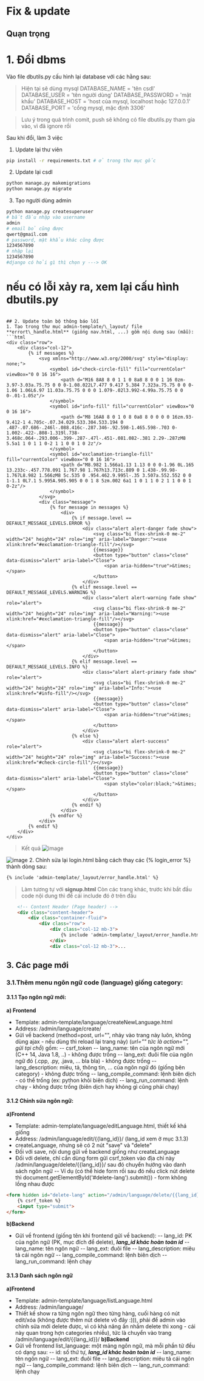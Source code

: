 # Fix & update
## Quạn trọng
# 1. Đổi dbms
Vào file dbutils.py cấu hình lại database với các hằng sau:
> Hiện tại sẽ dùng mysql
DATABASE_NAME = 'tên csdl'
DATABASE_USER = 'tên người dùng'
DATABASE_PASSWORD = 'mật khẩu'
DATABASE_HOST = 'host của mysql, localhost hoặc 127.0.0.1'
DATABASE_PORT = 'cổng mysql, mặc định 3306'

> Lưu ý trong quá trình comit, push sẽ không có file dbutils.py tham gia vào, vì đã ignore rồi

Sau khi đổi, làm 3 việc
1. Update lại thư viên
```bash
pip install -r requirements.txt # ở trong thư mục gốc
```
2. Update lại csdl
```bash
python manage.py makemigrations
python manage.py migrate
```
3. Tạo người dùng admin
```bash
python manage.py createsuperuser
# bắt đầu nhập vào username
admin
# email bỏ cũng được
qwert@gmail.com
# password, mật khẩu khác cũng được
1234567890
# nhập lại
1234567890
#django có hỏi gì thì chọn y ---> OK
```
# nếu có lỗi xảy ra, xem lại cấu hình dbutils.py
```

## 2. Update toàn bộ thông báo lỗi
1. Tạo trong thư mục admin-template/\_layout/ file **errort\_handle.html** (giống nav.html, ...) gồm nội dung sau (mẫu):
```html
<div class="row">
    <div class="col-12">
        {% if messages %}
            <svg xmlns="http://www.w3.org/2000/svg" style="display: none;">
                <symbol id="check-circle-fill" fill="currentColor" viewBox="0 0 16 16">
                    <path d="M16 8A8 8 0 1 1 0 8a8 8 0 0 1 16 0zm-3.97-3.03a.75.75 0 0 0-1.08.022L7.477 9.417 5.384 7.323a.75.75 0 0 0-1.06 1.06L6.97 11.03a.75.75 0 0 0 1.079-.02l3.992-4.99a.75.75 0 0 0-.01-1.05z"/>
                </symbol>
                <symbol id="info-fill" fill="currentColor" viewBox="0 0 16 16">
                    <path d="M8 16A8 8 0 1 0 8 0a8 8 0 0 0 0 16zm.93-9.412-1 4.705c-.07.34.029.533.304.533.194 0 .487-.07.686-.246l-.088.416c-.287.346-.92.598-1.465.598-.703 0-1.002-.422-.808-1.319l.738-3.468c.064-.293.006-.399-.287-.47l-.451-.081.082-.381 2.29-.287zM8 5.5a1 1 0 1 1 0-2 1 1 0 0 1 0 2z"/>
                </symbol>
                <symbol id="exclamation-triangle-fill" fill="currentColor" viewBox="0 0 16 16">
                    <path d="M8.982 1.566a1.13 1.13 0 0 0-1.96 0L.165 13.233c-.457.778.091 1.767.98 1.767h13.713c.889 0 1.438-.99.98-1.767L8.982 1.566zM8 5c.535 0 .954.462.9.995l-.35 3.507a.552.552 0 0 1-1.1 0L7.1 5.995A.905.905 0 0 1 8 5zm.002 6a1 1 0 1 1 0 2 1 1 0 0 1 0-2z"/>
                </symbol>
            </svg>
            <div class="message">
                {% for message in messages %}
                    <div>
                        {% if message.level == DEFAULT_MESSAGE_LEVELS.ERROR %}
                            <div class="alert alert-danger fade show">
                                <svg class="bi flex-shrink-0 me-2" width="24" height="24" role="img" aria-label="Danger:"><use xlink:href="#exclamation-triangle-fill"/></svg>
                                {{message}}
                                <button type="button" class="close" data-dismiss="alert" aria-label="Close">
                                    <span aria-hidden="true">&times;</span>
                                </button>
                            </div>
                        {% elif message.level == DEFAULT_MESSAGE_LEVELS.WARNING %}
                            <div class="alert alert-warning fade show" role="alert">
                                <svg class="bi flex-shrink-0 me-2" width="24" height="24" role="img" aria-label="Warning:"><use xlink:href="#exclamation-triangle-fill"/></svg>
                                {{message}}
                                <button type="button" class="close" data-dismiss="alert" aria-label="Close">
                                    <span aria-hidden="true">&times;</span>
                                </button>
                            </div>
                        {% elif message.level == DEFAULT_MESSAGE_LEVELS.INFO %}
                            <div class="alert alert-primary fade show" role="alert">
                                <svg class="bi flex-shrink-0 me-2" width="24" height="24" role="img" aria-label="Info:"><use xlink:href="#info-fill"/></svg>
                                {{message}}
                                <button type="button" class="close" data-dismiss="alert" aria-label="Close">
                                    <span aria-hidden="true">&times;</span>
                                </button>
                            </div>
                        {% else %}
                            <div class="alert alert-success" role="alert">
                                <svg class="bi flex-shrink-0 me-2" width="24" height="24" role="img" aria-label="Success:"><use xlink:href="#check-circle-fill"/></svg>
                                {{message}}
                                <button type="button" class="close" data-dismiss="alert" aria-label="Close">
                                    <span style="color:black;">&times;</span>
                                </button>
                            </div>
                        {% endif %}
                    </div>
                {% endfor %}
            </div>
        {% endif %}
    </div>
</div>
```
> Kết quả
![image](https://i.ibb.co/93gFrH5/u1.png)

![image](https://i.ibb.co/pbPnqnV/u2.png)
2. Chỉnh sửa lại login.html bằng cách thay các {% login_error %} thành dòng sau:
```html
{% include 'admin-template/_layout/error_handle.html' %}
```
> Làm tương tự với **signup.html**
> Còn các trang khác, trước khi bắt đầu code nội dung thì để cái include đó ở trên đầu
```html
	<!-- Content Header (Page header) -->
	<div class="content-header">
		<div class="container-fluid">
			<div class="row">
				<div class="col-12 mb-3">
					{% include 'admin-template/_layout/error_handle.html' %}
				</div>
				<div class="col-12 mb-3">...
```
## 3. Các page mới
### 3.1.Thêm menu ngôn ngữ code (language) giống category:
#### 3.1.1 Tạo ngôn ngữ mới:

**a) Frontend**
- Template: admin-template/language/createNewLanguage.html
- Address: /admin/language/create/
- Gửi về backend (method=post, url="", nhảy vào trang này luôn, không dùng ajax - nếu dùng thì reload lại trang này) (_url="" tức là action="", gửi tại chỗ_) gồm:
-- csrf_token
-- lang_name: tên của ngôn ngữ mới (C++ 14, Java 1.8, ..) - không được trống
-- lang_ext: đuôi file của ngôn ngữ đó (.cpp, .py, .java, ... bla bla) - không được trống
-- lang_description: miêu, tả, thông tin, ... của ngôn ngữ đó (giống bên category) - không được trống
-- lang_compile_command: lệnh biên dịch - có thể trống (ex: python khỏi biên dịch)
-- lang_run_command: lệnh chạy - không được trống (biên dịch hay không gì cũng phải chạy)

#### 3.1.2 Chỉnh sửa ngôn ngữ:
**a)Frontend**
- Template: admin-template/language/editLanguage.html, thiết kế khá giống
- Address: /admin/language/edit/{{lang\_id}}/ (lang\_id xem ở mục 3.1.3)
- createLanguage, nhưng sẽ có 2 nút "save" và "delete"
- Đối với save, nội dung gửi về backend giống như createLanguage
- Đối với delete, chỉ cần dùng form gửi csrf\_token vào địa chỉ này /admin/language/delete/{{lang_id}}/ sau đó chuyển hướng vào danh sách ngôn ngữ
-- Ví dụ (có thể hide form rồi sau đó nếu click nút delete thì document.getElementById('#delete-lang').submit()) - form không lồng nhau được
```html
<form hidden id="delete-lang" action="/admin/language/delete/{{lang_id}}/" method="post">
    {% csrf_token %}
    <input type="submit">
</form>
```
**b)Backend**
- Gửi về frontend (giống tên khi frontend gửi về backend):
-- lang_id: PK của ngôn ngữ (PK, mục đích để delete), ***lang_id khác hoàn toàn id***
-- lang_name: tên ngôn ngữ
-- lang_ext: đuôi file
-- lang_description: miêu tả cái ngôn ngữ
-- lang\_compile\_command: lệnh biên dịch
-- lang\_run\_command: lệnh chạy

#### 3.1.3 Danh sách ngôn ngữ
**a)Frontend**
- Template: admin-template/language/listLanguage.html
- Address: /admin/language/
- Thiết kế show ra từng ngôn ngữ theo từng hàng, cuối hàng có nút edit/xóa (không được thêm nút delete vô đây :))), phải để admin vào chỉnh sửa mới delete được, vì có khả năng ấn nhầm delete thì xong - cái này quan trong hợn categories nhiều), tức là chuyển vào trang /admin/language/edit/{{lang_id}}/
**b)Backend**
- Gửi về frontend list_language: một mảng ngôn ngữ, mà mỗi phần tử đều có dạng sau:
-- id: số thứ tự, ***lang_id khác hoàn toàn id***
-- lang_name: tên ngôn ngữ
-- lang_ext: đuôi file
-- lang_description: miêu tả cái ngôn ngữ
-- lang\_compile\_command: lệnh biên dịch
-- lang\_run\_command: lệnh chạy
